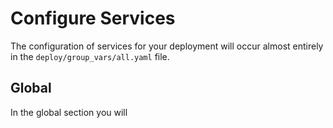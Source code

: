 # Configure Services

The configuration of services for your deployment will occur almost entirely in the `deploy/group_vars/all.yaml` file.

## Global

In the global section you will 